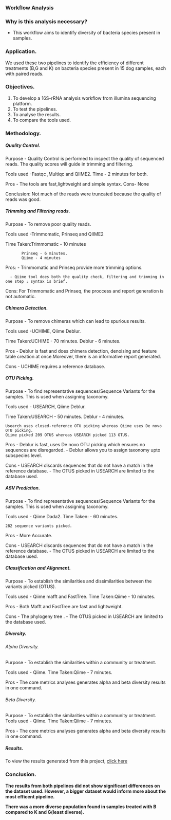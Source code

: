 ### Workflow Analysis

### Why is this analysis necessary?
- This workflow aims to identify diversity of bacteria species present in samples.

### Application.
We used these two pipelines to identify the efficiency of different treatments (B,G and K) on bacteria species present in 15 dog samples, each with paired reads.

### Objectives.
1. To develop a 16S-rRNA  analysis workflow from illumina sequencing platform.
2. To test the pipelines.
3. To analyse the results.
4. To compare the tools used.


### Methodology.

##### Quality Control.

Purpose - Quality Control is performed to inspect the quality of sequenced reads. The quality scores will guide in trimming and filtering.

Tools used -Fastqc ,Multiqc and QIIME2.
Time - 2 minutes for both.

Pros - The tools are fast,lightweight and simple syntax.
Cons- None

Conclusion: Not much of the reads were truncated because the quality of reads was good.


#####  Trimming and Filtering reads.

Purpose - To remove poor quality reads.

Tools used -Trimmomatic, Prinseq and QIIME2

Time Taken:Trimmomatic - 10 minutes

           Prinseq - 6 minutes.
           Qiime - 4 minutes
Pros: - Trimmomatic and Prinseq provide more trimming options.

      - Qiime tool does both the quality check, filtering and trimming in one step ; syntax is brief.
     
Cons: For Trimmomatic and Prinseq, the proccess and report generation is not automatic. 

#####  Chimera Detection.
Purpose - To remove chimeras which can lead to spurious results.

Tools used -UCHIME, Qiime Deblur.

Time Taken:UCHIME - 70 minutes.
           Deblur - 6 minutes.

Pros - Deblur is fast and does chimera detection, denoising and feature table creation at once.Moreover, there is an informative report generated.

Cons - UCHIME requires a reference database.

#####  OTU Picking.

Purpose  - To find representative sequences/Sequence Variants for the samples. This is used when assigning taxonomy.

Tools used - USEARCH, Qiime Deblur.

Time Taken:USEARCH - 50 minutes.
           Deblur - 4 minutes.
```
Usearch uses closed-reference OTU picking whereas Qiime uses De novo OTU picking.
Qiime picked 209 OTUS whereas USEARCH picked 113 OTUS.
```
Pros  - Deblur is fast, uses De novo OTU picking which ensures no sequences are disregarded.
      - Deblur allows you to assign taxonomy upto subspecies level.
   

Cons  - USEARCH discards sequences that do not have a match in the reference database.
      - The OTUS picked in USEARCH are limited to the database used.


#####  ASV Prediction.

Purpose  - To find representative sequences/Sequence Variants for the samples. This is used when assigning taxonomy.

Tools used - Qiime Dada2.
Time Taken:   - 60 minutes.
          
```
282 sequence variants picked.
```
Pros  - More Accurate.


Cons  - USEARCH discards sequences that do not have a match in the reference database.
      - The OTUS picked in USEARCH are limited to the database used.


#####  Classification and Alignment.

Purpose  - To establish the similarities and dissimilarities between the variants picked (OTUS).

Tools used - Qiime mafft and FastTree.
Time Taken:Qiime - 10 minutes.

Pros  - Both Mafft and FastTree are fast and lightweight.
   

Cons  - The phylogeny tree .
      - The OTUS picked in USEARCH are limited to the database used.



#####  Diversity.
###### Alpha Diversity.
Purpose  - To establish the similarities within a community or treatment.

Tools used - Qiime.
Time Taken:Qiime - 7 minutes.

Pros  - The core metrics analyses generates alpha and beta diversity results in one command.
   

###### Beta Diversity.
Purpose  - To establish the similarities within a community or treatment.
Tools used - Qiime.
Time Taken:Qiime - 7 minutes.

Pros  - The core metrics analyses generates alpha and beta diversity results in one command.

##### Results.
To view the results generated from this project, [click here](https://mbbu.github.io/16S-mini-project/)

### Conclusion.

**The results from both pipelines did not show significant differences on the dataset used. 
However, a bigger dataset would inform more about the most efficent pipeline.**

**There was a more diverse population found in samples treated with B compared to K and G(least diverse).**
